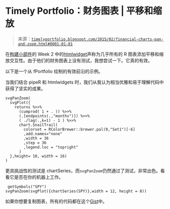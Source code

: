 <!--yml

分类：未分类

日期：2024-05-18 14:50:01

-->

# Timely Portfolio：财务图表 | 平移和缩放

> 来源：[`timelyportfolio.blogspot.com/2015/02/financial-charts-pan-and-zoom.html#0001-01-01`](http://timelyportfolio.blogspot.com/2015/02/financial-charts-pan-and-zoom.html#0001-01-01)

在[构建小部件](http://buildingwidgets.com/blog)的 Week 2 中的[htmlwidget](http://htmlwidgets.org)声称为几乎所有的 R 图表添加平移和缩放交互性。由于他们的财务图表上没有测试，我想尝试一下。它真的有效。

以下是一个从 fPortfolio 绘制的有效前沿的示例。

当我们结合 pipeR 和 htmlwidgets 时，我们从我认为相当优雅和易于理解代码中获得了坚实的成果。

```
svgPanZoom(
  svgPlot({
    returns %>>%
      (cumprod( 1 + . )) %>>%
      (.[endpoints(.,"months")]) %>>%
      ( ./lag(.,k=1) - 1 ) %>>%
      chart.SnailTrail(
        colorset = RColorBrewer::brewer.pal(9,"Set1")[-6]
        ,add.names="none"
        ,width = 36
        ,step = 36
        ,legend.loc = "topright"
      )
  },height= 10, width = 16)
)
```

更具挑战性的测试是 chartSeries，而`svgPanZoom`仍然通过了测试，非常出色。看看它是否在你的机器上工作。

```
 getSymbols("SPY")
svgPanZoom(svgPlot({chartSeries(SPY)},width = 12, height = 8)) 
```

如果你想要复制图表，所有的代码都在这个[Gist](https://gist.github.com/timelyportfolio/e2349d1e850313fcb1c6)中。
